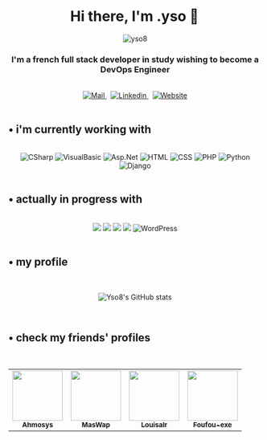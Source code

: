 <div align="center">
  <h1>Hi there, I'm .yso 🙏 </h1>
</div>

<div align="center"> 
  <img src="https://komarev.com/ghpvc/?username=yso8&label=.Views&color=736751&style=for-the-badge" alt="yso8" /> 
</div>

<h3 align="center">I'm a french full stack developer in study wishing to become a <span>DevOps Engineer</span></h3>

<br>

<div align="center">
  <a href="mailto:baptisteguillaumepro@gmail.com" target="_blank" rel="noreferrer">
    <img alt="Mail" src="https://img.shields.io/badge/Gmail-D14836?style=for-the-badge&logo=gmail&logoColor=white"/>
  </a>
  &nbsp;
  <a href="https://www.linkedin.com/in/baptiste-dev/" target="_blank" rel="noreferrer">
    <img alt="Linkedin" src="https://img.shields.io/badge/LinkedIn-0077B5?style=for-the-badge&logo=linkedin&logoColor=white" />
  </a>
  &nbsp;
  <a href="https://www.ys8o.fr" target="_blank" rel="noreferrer">
    <img alt="Website" src="https://img.shields.io/badge/My.portfolio-D6CAB1?style=for-the-badge&logo=readme&logoColor=white" />
  </a>
</div>

<br>

<h2 align="left">• i'm currently working with</h2>

<br>

<div align="center"> 
  <img alt="CSharp" src="https://img.shields.io/badge/C%23-239120.svg?style=for-the-badge&logo=c-sharp&logoColor=white">
  <img alt="VisualBasic" src="https://img.shields.io/badge/Visual%20Basic-007ACC.svg?style=for-the-badge&logo=.net&logoColor=white">
  <img alt="Asp.Net" src="https://img.shields.io/badge/ASP.NET-512BD4.svg?style=for-the-badge&logo=.net&logoColor=white">
  <img alt="HTML" src="https://img.shields.io/badge/HTML5-E34F26.svg?style=for-the-badge&logo=html5&logoColor=white">
  <img alt="CSS" src="https://img.shields.io/badge/CSS3-1572B6.svg?style=for-the-badge&logo=css3&logoColor=white">
  <img alt="PHP" src="https://img.shields.io/badge/PHP-777BB4.svg?style=for-the-badge&logo=php&logoColor=white">
  <img alt="Python" src="https://img.shields.io/badge/Python-3776AB.svg?style=for-the-badge&logo=python&logoColor=white">
  <img alt="Django" src="https://img.shields.io/badge/Django-092E20.svg?style=for-the-badge&logo=django&logoColor=white">
</div>

<br>

<h2 align="left">• actually in progress with</h2>

<br>

<div align="center">
  <img src="https://img.shields.io/badge/Git-F05032.svg?style=for-the-badge&logo=git&logoColor=white">
  <img src="https://img.shields.io/badge/JavaScript-F7DF1E.svg?style=for-the-badge&logo=javascript&logoColor=white">
  <img src="https://img.shields.io/badge/TypeScript-007ACC.svg?style=for-the-badge&logo=typescript&logoColor=white">
  <img src="https://img.shields.io/badge/Pytest-0A9EDC.svg?style=for-the-badge&logo=python&logoColor=white">
  <img alt="WordPress" src="https://img.shields.io/badge/WordPress-21759B.svg?style=for-the-badge&logo=wordpress&logoColor=white">
</div>

<br>

<h2 align="left">• my profile</h2>

<br>

<div align="center">

  ![Yso8's GitHub stats](https://github-readme-stats.vercel.app/api?username=yso8&count_private=true&hide=prs,issues&show_icons=true)

</div>

<br>

<h2 align="left">• check my friends' profiles</h2>

<br>

<div align="center">
  <table>
    <tr>
      <td align="center">
        <a href="https://github.com/Ahmosys">
          <img src="https://avatars.githubusercontent.com/u/82736431?v=4" width="100px;" alt=""/>
          <br />
          <sub>
            <b>Ahmosys</b>
          </sub>
        </a>
      </td>
      <td align="center">
        <a href="https://github.com/MasWap">
          <img src="https://avatars.githubusercontent.com/u/60668709?v=4" width="100px;" alt=""/>
          <br />
          <sub>
            <b>MasWap</b>
          </sub>
        </a>
      </td>
      <td align="center">
        <a href="https://github.com/louisalr">
          <img src="https://avatars.githubusercontent.com/u/58358948?v=4" width="100px;" alt=""/>
          <br />
          <sub>
            <b>Louisalr</b>
          </sub>
        </a>
      </td>
      <td align="center">
        <a href="https://github.com/Foufou-exe">
          <img src="https://avatars.githubusercontent.com/u/76502393?v=4" width="100px;" alt=""/>
          <br />
          <sub>
            <b>Foufou-exe</b>
          </sub>
        </a>
      </td>
    </tr>
  </table>
</div>